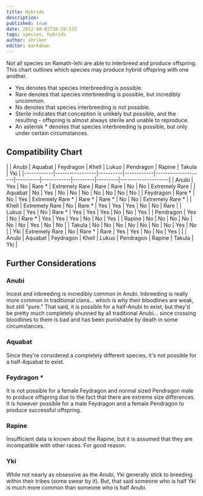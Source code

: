 ```yaml
---
title: Hybrids
description:
published: true
date: 2012-08-02T16:20:53Z
tags: species, hybrids
author: shriker
editor: markdown
---
```


Not all species on Ramath-lehi are able to interbreed and produce offspring. This chart outlines which species may produce hybrid offspring with one another.

- Yes denotes that species interbreeding is possible.
- Rare denotes that species interbreeding is possible, but incredibly uncommon.
- No denotes that species interbreeding is not possible.
- Sterile indicates that conception is unlikely but possible, and the resulting - offspring is almost always sterile and unable to reproduce.
- An asterisk \* denotes that species interbreeding is possible, but only under certain circumstances.

## Compatibility Chart

| 
| Anubi
| Aquabat
| Feydragon
| Khell
| Lukuo
| Pendragon
| Rapine
| Takula
| Yki
|
|------------|-----------------|----------|------------|--------------------|----------|------------|---------|---------|--------------------|
| Anubi
     | Yes
            | No
      | Rare \*
   | Extremely Rare
    | Rare
    | Rare
      | No
     | No
     | Extremely Rare
    |
| Aquabat
   | No
             | Yes
     | No
        | No
                | No
      | No
        | No
     | No
     | No
                |
| Feydragon
 | Rare \*
        | No
      | Yes
       | Extremely Rare \*
 | Rare \*
 | Rare \*
   | No
     | No
     | Extremely Rare \*
 |
| Khell
     | Extremely Rare
 | No
      | Rare \*
   | Yes
               | Yes
     | Yes
       | No
     | No
     | Rare
              |
| Lukuo
     | Yes
            | No
      | Rare \*
   | Yes
               | Yes
     | Yes
       | No
     | No
     | Yes
               |
| Pendragon
 | Yes
            | No
      | Rare \*
   | Yes
               | Yes
     | Yes
       | No
     | No
     | Yes
               |
| Rapine
    | No
             | No
      | No
        | No
                | No
      | No
        | Yes
    | No
     | No
                |
| Takula
    | No
             | No
      | No
        | No
                | No
      | No
        | No
     | Yes
    | No
                |
| Yki
       | Extremely Rare
 | No
      | Rare \*
   | Rare
              | Yes
     | Yes
       | No
     | No
     | Yes
               |
| 
          | Anubi
          | Aquabat
 | Feydragon
 | Khell
             | Lukuo
   | Pendragon
 | Rapine
 | Takula
 | Yki
               |

## Further Considerations

### Anubi

Incest and inbreeding is incredibly common in Anubi. Inbreeding is really more common in traditional clans… which is why their bloodlines are weak, but still "pure." That said, it is possible for a half-Anubi to exist, but they'd be pretty much completely shunned by all traditional Anubi... since crossing bloodlines to them is bad and has been punishable by death in some circumstances.

### Aquabat

Since they're considered a completely different species, it's not possible for a half-Aquabat to exist.

### Feydragon \*

It is not possible for a female Feydragon and normal sized Pendragon male to produce offspring due to the fact that there are extreme size differences. It is however possible for a male Feydragon and a female Pendragon to produce successful offspring.

### Rapine

Insufficient data is known about the Rapine, but it is assumed that they are incompatible with other races. For good reason.

### Yki

While not nearly as obsessive as the Anubi, Yki generally stick to breeding within their tribes (some swear by it). But, that said someone who is half Yki is much more common than someone who is half Anubi.